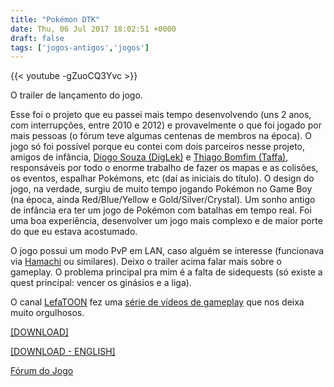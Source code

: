 ```yaml
---
title: "Pokémon DTK"
date: Thu, 06 Jul 2017 18:02:51 +0000
draft: false
tags: ['jogos-antigos','jogos']
---
```


{{< youtube -gZuoCQ3Yvc >}}

O trailer de lançamento do jogo.

Esse foi o projeto que eu passei mais tempo desenvolvendo (uns 2 anos, com interrupções, entre 2010 e 2012) e provavelmente o que foi jogado por mais pessoas (o fórum teve algumas centenas de membros na época). O jogo só foi possível porque eu contei com dois parceiros nesse projeto, amigos de infância, [Diogo Souza (DigLek)](https://www.facebook.com/diglek?ref=br_rs) e [Thiago Bomfim (Taffa)](https://www.facebook.com/thiagobomfimcd?ref=br_rs), responsáveis por todo o enorme trabalho de fazer os mapas e as colisões, os eventos, espalhar Pokémons, etc (daí as iniciais do título). O design do jogo, na verdade, surgiu de muito tempo jogando Pokémon no Game Boy (na época, ainda Red/Blue/Yellow e Gold/Silver/Crystal). Um sonho antigo de infância era ter um jogo de Pokémon com batalhas em tempo real. Foi uma boa experiência, desenvolver um jogo mais complexo e de maior porte do que eu estava acostumado.

O jogo possui um modo PvP em LAN, caso alguém se interesse (funcionava via [Hamachi](https://www.vpn.net/) ou similares). Deixo o trailer acima falar mais sobre o gameplay. O problema principal pra mim é a falta de sidequests (só existe a quest principal: vencer os ginásios e a liga).

O canal [LefaTOON](https://www.youtube.com/channel/UCZfuJFrgKHar1EYO8y-zdqg) fez uma [série de vídeos de gameplay](https://www.youtube.com/playlist?list=PL3nWz5qninbQGNiCYn06xrAw3pdFWf-iH) que nos deixa muito orgulhosos.

[\[DOWNLOAD\]](https://www.dropbox.com/s/iaoq0ngzojycwgm/PKMN%20DTK%20v3.1.zip?dl=0)

[\[DOWNLOAD - ENGLISH\]](https://www.dropbox.com/s/otjcn13rfmf47hq/PKMN%20DTK%20v3.1%20en.zip?dl=0)

[Fórum do Jogo](http://pokemondtk.forumeiros.com/)